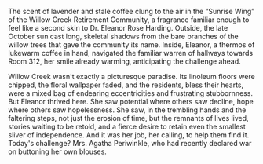 The scent of lavender and stale coffee clung to the air in the “Sunrise Wing” of the Willow Creek Retirement Community, a fragrance familiar enough to feel like a second skin to Dr. Eleanor Rose Harding. Outside, the late October sun cast long, skeletal shadows from the bare branches of the willow trees that gave the community its name. Inside, Eleanor, a thermos of lukewarm coffee in hand, navigated the familiar warren of hallways towards Room 312, her smile already warming, anticipating the challenge ahead.

Willow Creek wasn't exactly a picturesque paradise. Its linoleum floors were chipped, the floral wallpaper faded, and the residents, bless their hearts, were a mixed bag of endearing eccentricities and frustrating stubbornness. But Eleanor thrived here. She saw potential where others saw decline, hope where others saw hopelessness. She saw, in the trembling hands and the faltering steps, not just the erosion of time, but the remnants of lives lived, stories waiting to be retold, and a fierce desire to retain even the smallest sliver of independence. And it was her job, her calling, to help them find it. Today's challenge? Mrs. Agatha Periwinkle, who had recently declared war on buttoning her own blouses.
